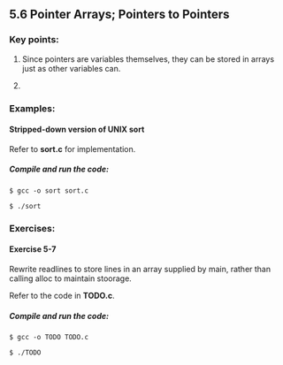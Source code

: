 ## 5.6 Pointer Arrays; Pointers to Pointers

### Key points:

1. Since pointers are variables themselves, they can be stored in arrays just as other variables can.

2. 

### Examples:

#### Stripped-down version of UNIX sort

  Refer to **sort.c** for implementation.

  ##### Compile and run the code:

  ```
  $ gcc -o sort sort.c

  $ ./sort
  ```

### Exercises:

#### Exercise 5-7
  Rewrite readlines to store lines in an array supplied by main, rather than calling alloc to maintain stoorage.
  
  Refer to the code in **TODO.c**.

##### Compile and run the code:

```
$ gcc -o TODO TODO.c

$ ./TODO
```
